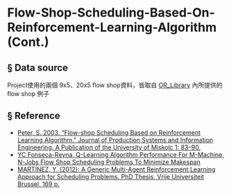 # Flow-Shop-Scheduling-Based-On-Reinforcement-Learning-Algorithm (Cont.)

## § Data source
Project使用的兩個 9x5、20x5 flow shop資料，皆取自 [OR_Library](http://mistic.heig-vd.ch/taillard/problemes.dir/ordonnancement.dir/ordonnancement.html) 內所提供的 flow shop 例子

## § Reference
- [Peter, S. 2003. “Flow-shop Scheduling Based on Reinforcement Learning Algorithm.” Journal of Production Systems and Information Engineering, A Publication of the University of Miskolc 1: 83–90.](https://scholar.google.com/scholar_lookup?hl=en&publication_year=2003&pages=83-90&author=S.+Peter&title=Flow-shop+Scheduling+Based+on+Reinforcement+Learning+Algorithm)
-  [YC Fonseca-Reyna, Q-Learning Algorithm Performance For M-Machine, N-Jobs Flow Shop Scheduling Problems To Minimize Makespan](https://scholar.google.com.tw/scholar?hl=zh-TW&as_sdt=0%2C5&q=Q-Learning+Algorithm+Performance+For+M-Machine%2C+N-Job+Flow+Shop+Scheduling+Problems+To+Minimize+Makespan+&btnG=)
- [MARTÍNEZ, Y. (2012): A Generic Multi-Agent Reinforcement Learning Approach for Scheduling Problems. PhD Thesis, Vrije Universiteit Brussel, 169 p.](https://scholar.google.com.tw/scholar?hl=zh-TW&as_sdt=0%2C5&q=A+Generic+Multi-Agent+Reinforcement+Learning+Approach+for+Scheduling+Problems&btnG=)
